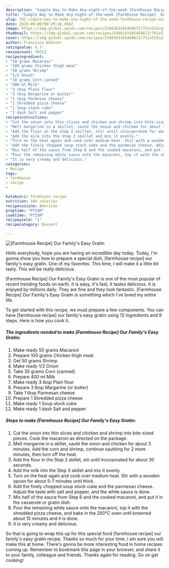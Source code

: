 ```yaml
---
description: "Simple Way to Make Any-night-of-the-week [Farmhouse Recipe]  Our Family&amp;#39;s Easy Gratin"
title: "Simple Way to Make Any-night-of-the-week [Farmhouse Recipe]  Our Family&amp;#39;s Easy Gratin"
slug: 592-simple-way-to-make-any-night-of-the-week-farmhouse-recipe-our-family-and-39-s-easy-gratin
date: 2020-09-06T00:29:20.456Z
image: https://img-global.cpcdn.com/recipes/5388183165468672/751x532cq70/farmhouse-recipe-our-familys-easy-gratin-recipe-main-photo.jpg
thumbnail: https://img-global.cpcdn.com/recipes/5388183165468672/751x532cq70/farmhouse-recipe-our-familys-easy-gratin-recipe-main-photo.jpg
cover: https://img-global.cpcdn.com/recipes/5388183165468672/751x532cq70/farmhouse-recipe-our-familys-easy-gratin-recipe-main-photo.jpg
author: Francisco Webster
ratingvalue: 4.7
reviewcount: 39313
recipeingredient:
- "50 grams Macaroni"
- "100 grams Chicken thigh meat"
- "50 grams Shrimp"
- "1/2 Onion"
- "30 grams Corn canned"
- "400 ml Milk"
- "3 tbsp Plain flour"
- "3 tbsp Margarine or butter"
- "1 tbsp Parmesan cheese"
- "1 Shredded pizza cheese"
- "1 Soup stock cube"
- "1 dash Salt and pepper"
recipeinstructions:
- "Cut the onion into thin slices and chicken and shrimp into bite-sized pieces. Cook the macaroni as directed on the package."
- "Melt margarine in a skillet, sauté the onion and chicken for about 3 minutes.  Add the corn and shrimp, continue sautéing for 2 more minutes, then turn off the heat."
- "Add the flour in the Step 2 skillet, stir until incorporated for about 30 seconds."
- "Add the milk into the Step 3 skillet and mix it evenly."
- "Turn on the heat again and cook over medium heat. Stir with a wooden spoon for about 5-7 minutes until thick."
- "Add the finely chopped soup stock cube and the parmesan cheese. Adjust the taste with salt and pepper, and the white sauce is done."
- "Mix half of the sauce from Step 6 and the cooked macaroni, and put it in the casserole or gratin dish."
- "Pour the remaining white sauce onto the macaroni, top it with the shredded pizza cheese, and bake in the 250℃ oven until browned about 15 minutes and it is done."
- "It is very creamy and delicious."
categories:
- Recipe
tags:
- farmhouse
- recipe
- 

katakunci: farmhouse recipe  
nutrition: 164 calories
recipecuisine: American
preptime: "PT24M"
cooktime: "PT35M"
recipeyield: "1"
recipecategory: Dessert

---
```



![[Farmhouse Recipe]  Our Family&#39;s Easy Gratin](https://img-global.cpcdn.com/recipes/5388183165468672/751x532cq70/farmhouse-recipe-our-familys-easy-gratin-recipe-main-photo.jpg)

Hello everybody, hope you are having an incredible day today. Today, I'm gonna show you how to prepare a special dish, [farmhouse recipe]  our family&#39;s easy gratin. One of my favorites. This time, I will make it a little bit tasty. This will be really delicious.



[Farmhouse Recipe]  Our Family&#39;s Easy Gratin is one of the most popular of recent trending foods on earth. It is easy, it's fast, it tastes delicious. It is enjoyed by millions daily. They are fine and they look fantastic. [Farmhouse Recipe]  Our Family&#39;s Easy Gratin is something which I've loved my entire life.


To get started with this recipe, we must prepare a few components. You can have [farmhouse recipe]  our family&#39;s easy gratin using 12 ingredients and 9 steps. Here is how you cook it.

<!--inarticleads1-->

##### The ingredients needed to make [Farmhouse Recipe]  Our Family&#39;s Easy Gratin:

1. Make ready 50 grams Macaroni
1. Prepare 100 grams Chicken thigh meat
1. Get 50 grams Shrimp
1. Make ready 1/2 Onion
1. Take 30 grams Corn (canned)
1. Prepare 400 ml Milk
1. Make ready 3 tbsp Plain flour
1. Prepare 3 tbsp Margarine (or butter)
1. Take 1 tbsp Parmesan cheese
1. Prepare 1 Shredded pizza cheese
1. Make ready 1 Soup stock cube
1. Make ready 1 dash Salt and pepper




<!--inarticleads2-->

##### Steps to make [Farmhouse Recipe]  Our Family&#39;s Easy Gratin:

1. Cut the onion into thin slices and chicken and shrimp into bite-sized pieces. Cook the macaroni as directed on the package.
1. Melt margarine in a skillet, sauté the onion and chicken for about 3 minutes.  Add the corn and shrimp, continue sautéing for 2 more minutes, then turn off the heat.
1. Add the flour in the Step 2 skillet, stir until incorporated for about 30 seconds.
1. Add the milk into the Step 3 skillet and mix it evenly.
1. Turn on the heat again and cook over medium heat. Stir with a wooden spoon for about 5-7 minutes until thick.
1. Add the finely chopped soup stock cube and the parmesan cheese. Adjust the taste with salt and pepper, and the white sauce is done.
1. Mix half of the sauce from Step 6 and the cooked macaroni, and put it in the casserole or gratin dish.
1. Pour the remaining white sauce onto the macaroni, top it with the shredded pizza cheese, and bake in the 250℃ oven until browned about 15 minutes and it is done.
1. It is very creamy and delicious.




So that is going to wrap this up for this special food [farmhouse recipe]  our family&#39;s easy gratin recipe. Thanks so much for your time. I am sure you will make this at home. There's gonna be more interesting food in home recipes coming up. Remember to bookmark this page in your browser, and share it to your family, colleague and friends. Thanks again for reading. Go on get cooking!
